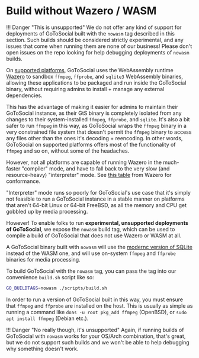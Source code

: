 # Build without Wazero / WASM

!!! Danger "This is unsupported"
    We do not offer any kind of support for deployments of GoToSocial built with the `nowasm` tag described in this section. Such builds should be considered strictly experimental, and any issues that come when running them are none of our business! Please don't open issues on the repo looking for help debugging deployments of `nowasm` builds.

On [supported platforms](../../getting_started/releases.md#supported-platforms), GoToSocial uses the WebAssembly runtime [Wazero](https://wazero.io/) to sandbox `ffmpeg`, `ffprobe`, and `sqlite3` WebAssembly binaries, allowing these applications to be packaged and run inside the GoToSocial binary, without requiring admins to install + manage any external dependencies.

This has the advantage of making it easier for admins to maintain their GoToSocial instance, as their GtS binary is completely isolated from any changes to their system-installed `ffmpeg`, `ffprobe`, and `sqlite`. It's also a bit safer to run `ffmpeg` in this way, as GoToSocial wraps the `ffmpeg` binary in a very constrained file system that doesn't permit the `ffmpeg` binary to access any files other than the ones it's decoding + reencoding. In other words, GoToSocial on supported platforms offers most of the functionality of `ffmpeg` and so on, without some of the headaches.

However, not all platforms are capable of running Wazero in the much-faster "compiler" mode, and have to fall back to the very slow (and resource-heavy) "interpreter" mode. See [this table](https://github.com/tetratelabs/wazero?tab=readme-ov-file#conformance) from Wazero for conformance.

"Interpreter" mode runs so poorly for GoToSocial's use case that it's simply not feasible to run a GoToSocial instance in a stable manner on platforms that aren't 64-bit Linux or 64-bit FreeBSD, as all the memory and CPU get gobbled up by media processing.

However! To enable folks to run **experimental, unsupported deployments of GoToSocial**, we expose the `nowasm` build tag, which can be used to compile a build of GoToSocial that does not use Wazero or WASM at all.

A GoToSocial binary built with `nowasm` will use the [modernc version of SQLite](https://pkg.go.dev/modernc.org/sqlite) instead of the WASM one, and will use on-system `ffmpeg` and `ffprobe` binaries for media processing.

To build GoToSocial with the `nowasm` tag, you can pass the tag into our convenience `build.sh` script like so:

```bash
GO_BUILDTAGS=nowasm ./scripts/build.sh
```

In order to run a version of GoToSocial built in this way, you must ensure that `ffmpeg` and `ffprobe` are installed on the host. This is usually as simple as running a command like `doas -u root pkg_add ffmpeg` (OpenBSD), or `sudo apt install ffmpeg` (Debian etc.). 

!!! Danger "No really though, it's unsupported"
    Again, if running builds of GoToSocial with `nowasm` works for your OS/Arch combination, that's great, but we do not support such builds and we won't be able to help debugging why something doesn't work.
